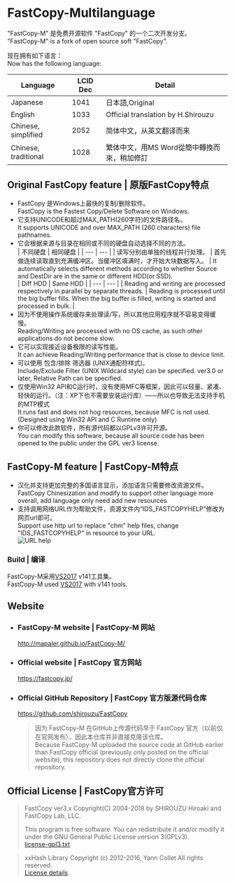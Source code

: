 **FastCopy-M**ultilanguage
===========
"FastCopy-M" 是免费开源软件 "FastCopy" 的一个二次开发分支。  
"FastCopy-M" is a fork of open source soft "FastCopy".

现在拥有如下语言：  
Now has the following language:

| Language | LCID Dec | Detail |
| --- | --- | --- |
| Japanese | 1041 | 日本語,Original |
| English | 1033 | Official translation by H.Shirouzu |
| Chinese, simplified | 2052 | 简体中文，从英文翻译而来 |
| Chinese, traditional | 1028 | 繁体中文，用MS Word從簡中轉換而來，稍加修訂 |

## Original FastCopy feature | 原版FastCopy特点
* FastCopy 是Windows上最快的复制/删除软件。  
FastCopy is the Fastest Copy/Delete Software on Windows.
* 它支持UNICODE和超过MAX_PATH(260字符)的文件路径名。  
It supports UNICODE and over MAX_PATH (260 characters) file pathnames.
* 它会根据来源与目录在相同或不同的硬盘自动选择不同的方法。  
  | 不同硬盘 | 相同硬盘 |
  | --- | --- |
  | 读写分别由单独的线程并行处理。 | 首先做连续读取直到充满缓冲区。当缓冲区填满时，才开始大块数据写入。 |
  It automatically selects different methods according to whether Source and DestDir are in the same or different HDD(or SSD).  
  | Diff HDD | Same HDD |
  | --- | --- |
  | Reading and writing are processed respectively in parallel by separate threads. | Reading is processed until the big buffer fills. When the big buffer is filled, writing is started and processed in bulk. |
* 因为不使用操作系统缓存来处理读/写，所以其他应用程序就不容易变得缓慢。  
Reading/Writing are processed with no OS cache, as such other applications do not become slow.
* 它可以实现接近设备极限的读写性能。  
It can achieve Reading/Writing performance that is close to device limit.
* 可以使用 包含/排除 筛选器 (UNIX通配符样式)。  
Include/Exclude Filter (UNIX Wildcard style) can be specified. ver3.0 or later, Relative Path can be specified.
* 仅使用Win32 API和C运行时，没有使用MFC等框架，因此可以轻量、紧凑、轻快的运行。（注：XP下也不需要安装运行库）——所以也导致无法支持手机的MTP模式  
It runs fast and does not hog resources, because MFC is not used. (Designed using Win32 API and C Runtime only)
* 你可以修改此款软件，所有源代码都以GPLv3许可开源。  
You can modify this software, because all source code has been opened to the public under the GPL ver3 license.
## FastCopy-M feature | FastCopy-M特点
* 汉化并支持更加完整的多国语言显示，添加语言只需要修改资源文件。  
FastCopy Chinesization and modify to support other language more overall, add language only need add new resources
* 支持调用网络URL作为帮助文件，资源文件内“IDS_FASTCOPYHELP”修改为网页url即可。  
Support use http url to replace "chm" help files, change "IDS_FASTCOPYHELP" in resource to your URL.  
![URL help](http://ww4.sinaimg.cn/large/6c84b2d6gw1ewbd1y0bygj20rw0le4bq.jpg)

### Build | 编译
FastCopy-M采用[VS2017](https://www.visualstudio.com/zh-cn/downloads/download-visual-studio-vs.aspx) v141工具集。  
FastCopy-M used [VS2017](https://www.visualstudio.com/en-us/downloads/download-visual-studio-vs.aspx) with v141 tools.

## Website
* ### FastCopy-M website | FastCopy-M 网站
  http://mapaler.github.io/FastCopy-M/
* ### Official website | FastCopy 官方网站
  https://fastcopy.jp/

* ### Official GitHub Repository | FastCopy 官方版源代码仓库
  https://github.com/shirouzu/FastCopy
  >因为 FastCopy-M 在GitHub上传源代码早于 FastCopy 官方（以前仅在官网发布），因此本仓库并非直接克隆该仓库。  
  >Because FastCopy-M uploaded the source code at GitHub earlier than FastCopy official (previously only posted on the official website), this repository does not directly clone the official repository.
## Official License | FastCopy官方许可
> FastCopy ver3.x Copyright(C) 2004-2018 by SHIROUZU Hiroaki and FastCopy Lab, LLC.
> 
> This program is free software. You can redistribute it and/or modify it under the GNU General Public License version 3(GPLv3).  
> [license-gpl3.txt](https://fastcopy.jp/help/license-gpl3.txt)

> xxHash Library Copyright (c) 2012-2016, Yann Collet All rights reserved.  
> [License details](https://fastcopy.jp/help/xxhash-LICENSE.txt).